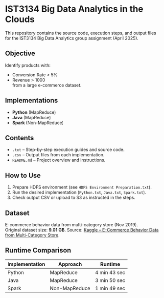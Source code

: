 # IST3134 Big Data Analytics in the Clouds

This repository contains the source code, execution steps, and output files for the IST3134 Big Data Analytics group assignment (April 2025).

## Objective
Identify products with:
- Conversion Rate < 5%
- Revenue > 1000  
from a large e-commerce dataset.

## Implementations
- **Python** (MapReduce)
- **Java** (MapReduce)
- **Spark** (Non-MapReduce)

## Contents
- `.txt` – Step-by-step execution guides and source code.
- `.csv` – Output files from each implementation.
- `README.md` – Project overview and instructions.

## How to Use
1. Prepare HDFS environment (see `HDFS Environment Preparation.txt`).
2. Run the desired implementation (`Python.txt`, `Java.txt`, `Spark.txt`).
3. Check output CSV or upload to S3 as instructed in the steps.

## Dataset
E-commerce behavior data from multi-category store (Nov 2019).  
Original dataset size: **9.01 GB**.
Source: [Kaggle – E-Commerce Behavior Data from Multi-Category Store](https://www.kaggle.com/datasets/mkechinov/ecommerce-behavior-data-from-multi-category-store?select=2019-Nov.csv).

## Runtime Comparison

| Implementation | Approach      | Runtime      |
|----------------|---------------|--------------|
| Python         | MapReduce     | 4 min 43 sec |
| Java           | MapReduce     | 3 min 50 sec |
| Spark          | Non-MapReduce | 1 min 49 sec |
